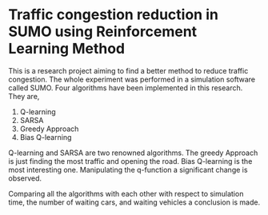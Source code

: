 # Traffic congestion reduction in SUMO using Reinforcement Learning Method
This is a research project aiming to find a better method to reduce traffic congestion. The whole experiment was performed in a simulation software called SUMO. Four algorithms have been implemented in this research. They are,
1) Q-learning
2) SARSA
3) Greedy Approach
4) Bias Q-learning

Q-learning and SARSA are two renowned algorithms. The greedy Approach is just finding the most traffic and opening the road. Bias Q-learning is the most interesting one. Manipulating the q-function a significant change is observed. 

Comparing all the algorithms with each other with respect to simulation time, the number of waiting cars, and waiting vehicles a conclusion is made. 



